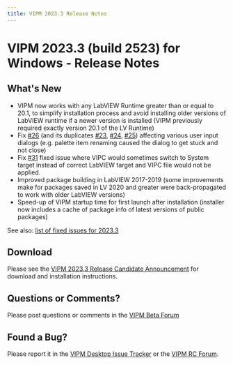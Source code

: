```yaml
---
title: VIPM 2023.3 Release Notes
---
```


# VIPM 2023.3 (build 2523) for Windows - Release Notes

## What's New

- VIPM now works with any LabVIEW Runtime greater than or equal to 20.1, to simplify installation process and avoid installing older versions of LabVIEW runtime if a newer version is installed (VIPM previously required exactly version 20.1 of the LV Runtime)
- Fix [#26](https://github.com/vipm-io/vipm-desktop-issues/issues/26) (and its duplicates [#23](https://github.com/vipm-io/vipm-desktop-issues/issues/23), [#24](https://github.com/vipm-io/vipm-desktop-issues/issues/24), [#25](https://github.com/vipm-io/vipm-desktop-issues/issues/25)) affecting various user input dialogs (e.g. palette item renaming caused the dialog to get stuck and not close)
- Fix [#31](https://github.com/vipm-io/vipm-desktop-issues/issues/31) fixed issue where VIPC would sometimes switch to System target instead of correct LabVIEW target and VIPC file would not be applied.
- Improved package building in LabVIEW 2017-2019 (some improvements make for packages saved in LV 2020 and greater were back-propagated to work with older LabVIEW versions)
- Speed-up of VIPM startup time for first launch after installation (installer now includes a cache of package info of latest versions of public packages)

See also: [list of fixed issues for 2023.3](https://github.com/vipm-io/vipm-desktop-issues/milestone/2?closed=1)

## Download

Please see the [VIPM 2023.3 Release Candidate Announcement](https://forums.vipm.io/topic/7493-vipm-2023-q3-for-windows-release-candidate-available/) for download and installation instructions.

## Questions or Comments?

Please post questions or comments in the [VIPM Beta Forum](https://forums.vipm.io/forum/87-vipm-public-beta-discussion-forum/)

## Found a Bug?

Please report it in the [VIPM Desktop Issue Tracker](https://github.com/vipm-io/vipm-desktop-issues) or the [VIPM RC Forum](https://forums.vipm.io/topic/7015-vipm-2023-rc1-for-windows-please-help-us-test-%F0%9F%9A%80/).
